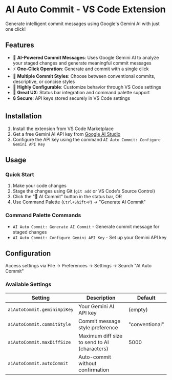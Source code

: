 # AI Auto Commit - VS Code Extension

Generate intelligent commit messages using Google's Gemini AI with just one click!

## Features

- 🤖 **AI-Powered Commit Messages**: Uses Google Gemini AI to analyze your staged changes and generate meaningful commit messages
- ⚡ **One-Click Operation**: Generate and commit with a single click
- 🎯 **Multiple Commit Styles**: Choose between conventional commits, descriptive, or concise styles
- 🔧 **Highly Configurable**: Customize behavior through VS Code settings
- 🎨 **Great UX**: Status bar integration and command palette support
- 🔒 **Secure**: API keys stored securely in VS Code settings

## Installation

1. Install the extension from VS Code Marketplace
2. Get a free Gemini AI API key from [Google AI Studio](https://makersuite.google.com/app/apikey)
3. Configure the API key using the command `AI Auto Commit: Configure Gemini API Key`

## Usage

### Quick Start
1. Make your code changes
2. Stage the changes using Git (`git add` or VS Code's Source Control)
3. Click the "🤖 AI Commit" button in the status bar, OR
4. Use Command Palette (`Ctrl+Shift+P`) → "Generate AI Commit"

### Command Palette Commands
- `AI Auto Commit: Generate AI Commit` - Generate commit message for staged changes
- `AI Auto Commit: Configure Gemini API Key` - Set up your Gemini API key

## Configuration

Access settings via File → Preferences → Settings → Search "AI Auto Commit"

### Available Settings

| Setting | Description | Default |
|---------|-------------|---------|
| `aiAutoCommit.geminiApiKey` | Your Gemini AI API key | (empty) |
| `aiAutoCommit.commitStyle` | Commit message style preference | "conventional" |
| `aiAutoCommit.maxDiffSize` | Maximum diff size to send to AI (characters) | 5000 |
| `aiAutoCommit.autoCommit` | Auto-commit without confirmation |
